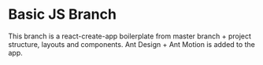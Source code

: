 # Basic JS Branch

This branch is a react-create-app boilerplate from master branch + project structure, layouts and components. Ant Design + Ant Motion is added to the app.
